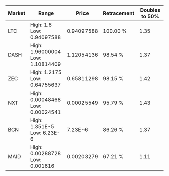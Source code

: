 | Market | Range | Price| Retracement | Doubles to 50% |
| --- | --- | --- | --- | --- |
| LTC | High: 1.6<br />Low: 0.94097588 | 0.94097588 | 100.00 % | 1.35 |
| DASH | High: 1.96000004<br />Low: 1.10814409 | 1.12054136 | 98.54 % | 1.37 |
| ZEC | High: 1.2175<br />Low: 0.64755637 | 0.65811298 | 98.15 % | 1.42 |
| NXT | High: 0.00048468<br />Low: 0.00024541 | 0.00025549 | 95.79 % | 1.43 |
| BCN | High: 1.351E-5<br />Low: 6.23E-6 | 7.23E-6 | 86.26 % | 1.37 |
| MAID | High: 0.00288728<br />Low: 0.001616 | 0.00203279 | 67.21 % | 1.11 |
